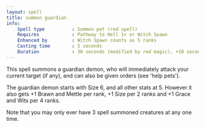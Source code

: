 ```yaml
---
layout: spell
title: summon guardian
info:
    Spell type          : Summon pet (red spell)
    Requires            : Pathway to Hell 1+ or Witch Spawn
    Enhanced by         : Witch Spawn counts as 5 ranks
    Casting time        : 5 seconds
    Duration            : 30 seconds (modified by red magic), +10 seconds per rank
---
```


This spell summons a guardian demon, who will immediately attack your current 
target (if any), and can also be given orders (see 'help pets').

The guardian demon starts with Size 6, and all other stats at 5.  However it 
also gets +1 Brawn and Mettle per rank, +1 Size per 2 ranks and +1 Grace and 
Wits per 4 ranks.

Note that you may only ever have 3 spell summoned creatures at any one time.
